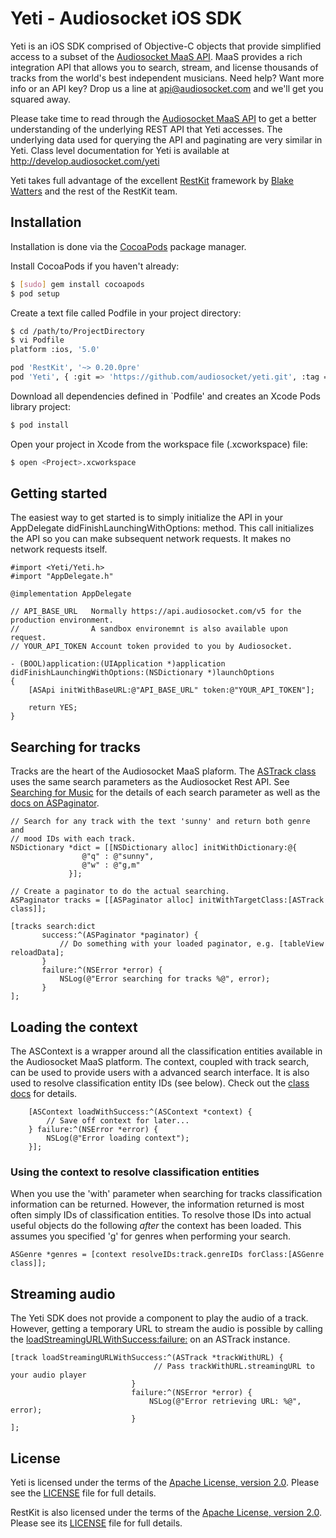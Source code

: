 # Yeti - Audiosocket iOS SDK

Yeti is an iOS SDK comprised of Objective-C objects that provide simplified access to a
subset of the [Audiosocket MaaS API](http://http://develop.audiosocket.com/).
MaaS provides a rich integration API that allows you to search, stream, and license
thousands of tracks from the world's best
independent musicians. Need help? Want more info or an API key?
Drop us a line at api@audiosocket.com and we'll get you squared away.

Please take time to read through the [Audiosocket MaaS API](http://http://develop.audiosocket.com/) to get
a better understanding of the underlying REST API that Yeti accesses.
The underlying data used for querying the API and paginating are very similar in Yeti.
Class level documentation for Yeti is available at http://develop.audiosocket.com/yeti

Yeti takes full advantage of the excellent [RestKit](https://github.com/RestKit/RestKit)
framework  by [Blake Watters](http://twitter.com/blakewatters) and the rest of the RestKit team.

## Installation

Installation is done via the [CocoaPods](http://cocoapods.org/) package manager.

Install CocoaPods if you haven't already:

``` bash
$ [sudo] gem install cocoapods
$ pod setup
```

Create a text file called Podfile in your project directory:

``` bash
$ cd /path/to/ProjectDirectory
$ vi Podfile
platform :ios, '5.0'

pod 'RestKit', '~> 0.20.0pre'
pod 'Yeti', { :git => 'https://github.com/audiosocket/yeti.git', :tag => 'v0.2.0' }
```

Download all dependencies defined in `Podfile' and creates an Xcode Pods library project:

``` bash
$ pod install
```

Open your project in Xcode from the workspace file (.xcworkspace) file:

``` bash
$ open <Project>.xcworkspace
```

## Getting started

The easiest way to get started is to simply initialize the API in your
AppDelegate didFinishLaunchingWithOptions: method. This call initializes the API
so you can make subsequent network requests. It makes no network requests itself.

```
#import <Yeti/Yeti.h>
#import "AppDelegate.h"

@implementation AppDelegate

// API_BASE_URL   Normally https://api.audiosocket.com/v5 for the production environment.
//                A sandbox environemnt is also available upon request.
// YOUR_API_TOKEN Account token provided to you by Audiosocket.

- (BOOL)application:(UIApplication *)application didFinishLaunchingWithOptions:(NSDictionary *)launchOptions
{
    [ASApi initWithBaseURL:@"API_BASE_URL" token:@"YOUR_API_TOKEN"];

    return YES;
}
```

## Searching for tracks

Tracks are the heart of the Audiosocket MaaS plaform. The
[ASTrack class](http://develop.audiosocket.com/yeti/Classes/ASTrack.html) uses the same search parameters
as the Audiosocket Rest API. See [Searching for Music](http://develop.audiosocket.com/v5-api#searching)
for the details of each search parameter as well as the
[docs on ASPaginator](http://develop.audiosocket.com/yeti/Classes/ASPaginator.html).

```
// Search for any track with the text 'sunny' and return both genre and
// mood IDs with each track.
NSDictionary *dict = [[NSDictionary alloc] initWithDictionary:@{
                @"q" : @"sunny",
                @"w" : @"g,m"
             }];

// Create a paginator to do the actual searching.
ASPaginator tracks = [[ASPaginator alloc] initWithTargetClass:[ASTrack class]];

[tracks search:dict
       success:^(ASPaginator *paginator) {
           // Do something with your loaded paginator, e.g. [tableView reloadData];
       }
       failure:^(NSError *error) {
           NSLog(@"Error searching for tracks %@", error);
       }
];
```

## Loading the context

The ASContext is a wrapper around all the classification entities available in the Audiosocket MaaS platform.
The context, coupled with track search, can be used to provide users with a advanced search
interface. It is also used to resolve classification entity IDs (see below). Check out
the [class docs](http://develop.audiosocket.com/yeti/Classes/ASContext.html) for details.

```
    [ASContext loadWithSuccess:^(ASContext *context) {
        // Save off context for later...
    } failure:^(NSError *error) {
        NSLog(@"Error loading context");
    }];

```

### Using the context to resolve classification entities

When you use the 'with' parameter when searching for tracks classification
information can be returned. However, the information returned is most
often simply IDs of classification entities. To resolve those IDs into
actual useful objects do the following *after* the context has been loaded.
This assumes you specified 'g' for genres when performing your search.

```
ASGenre *genres = [context resolveIDs:track.genreIDs forClass:[ASGenre class]];
```

## Streaming audio

The Yeti SDK does not provide a component to play the audio of a track. However,
getting a temporary URL to stream the audio is possible by calling the
[loadStreamingURLWithSuccess:failure:](http://develop.audiosocket.com/yeti/Classes/ASTrack.html#//api/name/loadStreamingURLWithSuccess:failure:)
on an ASTrack instance.

```
[track loadStreamingURLWithSuccess:^(ASTrack *trackWithURL) {
                                // Pass trackWithURL.streamingURL to your audio player
                           }
                           failure:^(NSError *error) {
                               NSLog(@"Error retrieving URL: %@", error);
                           }
];
```

## License

Yeti is licensed under the terms of the [Apache License, version 2.0](http://www.apache.org/licenses/LICENSE-2.0.html).
Please see the [LICENSE](https://raw.github.com/audiosocket/yeti/master/LICENSE) file for full details.

RestKit is also licensed under the terms of the [Apache License, version 2.0](http://www.apache.org/licenses/LICENSE-2.0.html).
Please see its [LICENSE](https://github.com/RestKit/RestKit/blob/master/LICENSE) file for full details.
